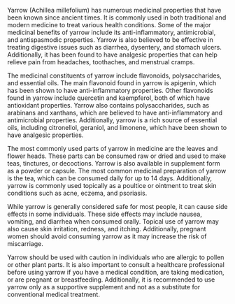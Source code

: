 Yarrow (Achillea millefolium) has numerous medicinal properties that have been known since ancient times. It is commonly used in both traditional and modern medicine to treat various health conditions. Some of the major medicinal benefits of yarrow include its anti-inflammatory, antimicrobial, and antispasmodic properties. Yarrow is also believed to be effective in treating digestive issues such as diarrhea, dysentery, and stomach ulcers. Additionally, it has been found to have analgesic properties that can help relieve pain from headaches, toothaches, and menstrual cramps.



The medicinal constituents of yarrow include flavonoids, polysaccharides, and essential oils. The main flavonoid found in yarrow is apigenin, which has been shown to have anti-inflammatory properties. Other flavonoids found in yarrow include quercetin and kaempferol, both of which have antioxidant properties. Yarrow also contains polysaccharides, such as arabinans and xanthans, which are believed to have anti-inflammatory and antimicrobial properties. Additionally, yarrow is a rich source of essential oils, including citronellol, geraniol, and limonene, which have been shown to have analgesic properties.



The most commonly used parts of yarrow in medicine are the leaves and flower heads. These parts can be consumed raw or dried and used to make teas, tinctures, or decoctions. Yarrow is also available in supplement form as a powder or capsule. The most common medicinal preparation of yarrow is the tea, which can be consumed daily for up to 14 days. Additionally, yarrow is commonly used topically as a poultice or ointment to treat skin conditions such as acne, eczema, and psoriasis.



While yarrow is generally considered safe for most people, it can cause side effects in some individuals. These side effects may include nausea, vomiting, and diarrhea when consumed orally. Topical use of yarrow may also cause skin irritation, redness, and itching. Additionally, pregnant women should avoid consuming yarrow as it may increase the risk of miscarriage.



Yarrow should be used with caution in individuals who are allergic to pollen or other plant parts. It is also important to consult a healthcare professional before using yarrow if you have a medical condition, are taking medication, or are pregnant or breastfeeding. Additionally, it is recommended to use yarrow only as a supportive supplement and not as a substitute for conventional medical treatment.